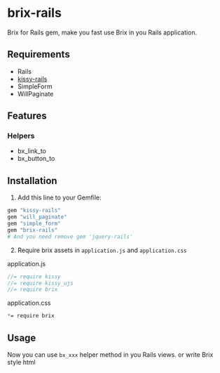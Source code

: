 # brix-rails

Brix for Rails gem, make you fast use Brix in you Rails application.

## Requirements

* Rails
* [kissy-rails](https://github.com/huacnlee/kissy-rails)
* SimpleForm
* WillPaginate

## Features

### Helpers

* bx_link_to
* bx_button_to

## Installation

1. Add this line to your Gemfile:

```ruby
gem "kissy-rails"
gem "will_paginate"
gem "simple_form"
gem "brix-rails"
# And you need remove gem 'jquery-rails'
```

2. Require brix assets in `application.js` and `application.css`

application.js

```js
//= require kissy
//= require kissy_ujs
//= require brix
```

application.css

```css
*= require brix
```

## Usage

Now you can use `bx_xxx` helper method in you Rails views. or write Brix style html



